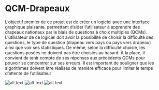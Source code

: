 # QCM-Drapeaux
L’objectif premier de ce projet est de créer un logiciel avec une interface graphique plaisante, permettant d’aider l’utilisateur à apprendre des drapeaux nationaux par le biais de questions à choix multiples (QCMs).
    L’utilisateur de ce logiciel doit avoir la possibilité de choisir la difficulté des questions, le type de question (drapeau vers pays ou pays vers drapeau) ainsi que voir ses statistiques. De même, selon la difficulté choisie, les questions posées ne doivent pas être choisies au hasard. À la place, il convient de tenir compte de ses réponses aux précédents QCMs pour pouvoir se concentrer sur ses erreurs. Il est important de souligner que les algorithmes doivent être réalisés de manière efficace pour limiter le temps d’attente de l’utilisateur

![alt text](https://i.imgur.com/2SDfw1k.png)
![alt text](https://i.imgur.com/aFKHlgV.png)
![alt text](https://i.imgur.com/Uyfzvrw.png)
